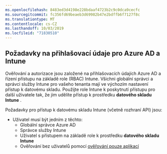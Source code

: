 ```yaml
---
ms.openlocfilehash: 8483ed3d4198e228bdaaf4723b2c9c0dca9cecfc
ms.sourcegitcommit: fc356fd69beaeb3d69982b47e2bdffb6f7127f8c
ms.translationtype: MT
ms.contentlocale: cs-CZ
ms.lasthandoff: 10/03/2019
ms.locfileid: "71830510"
---
```

<!-- This include is part of the Intune Data Warehouse documentation. -->

## <a name="azure-ad-and-intune-credential-requirements"></a>Požadavky na přihlašovací údaje pro Azure AD a Intune

Ověřování a autorizace jsou založené na přihlašovacích údajích Azure AD a řízení přístupu na základě role (RBAC) Intune. Všichni globální správci a správci služby Intune pro vašeho tenanta mají ve výchozím nastavení přístup k datovému skladu. Použijte role Intune k poskytnutí přístupu pro další uživatele tak, že jim udělíte přístup k prostředku **datového skladu Intune** .

Požadavky pro přístup k datovému skladu Intune (včetně rozhraní API) jsou:

- Uživatel musí být jedním z těchto:
  - Globální správce Azure AD
  - Správce služby Intune
  - Uživatel s přístupem na základě role k prostředku **datového skladu Intune**
  - Ověřování bez uživatelů pomocí [ověřování pouze aplikací](../developer/data-warehouse-app-only-auth.md) 
